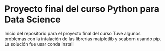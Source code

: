 # Proyecto final del curso Python para Data Science

Inicio del repositorio para el proyecto final del curso
Tuve algunos problemas con la intalación de las librerias matplotlib y seaborn usando pip. La solución fue usar conda install